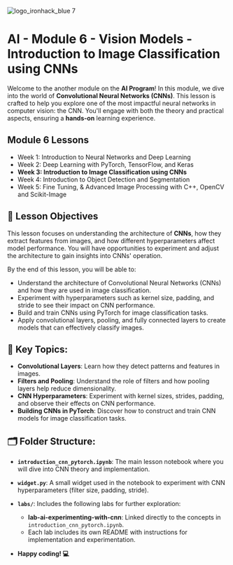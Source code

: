 ![logo_ironhack_blue 7](https://user-images.githubusercontent.com/23629340/40541063-a07a0a8a-601a-11e8-91b5-2f13e4e6b441.png)

# AI - Module 6 - Vision Models - Introduction to Image Classification using CNNs

Welcome to the another module on the **AI Program**! In this module, we dive into the world of **Convolutional Neural Networks (CNNs)**. This lesson is crafted to help you explore one of the most impactful neural networks in computer vision: the CNN. You'll engage with both the theory and practical aspects, ensuring a **hands-on** learning experience.

## Module 6 Lessons

- Week 1: Introduction to Neural Networks and Deep Learning
- Week 2: Deep Learning with PyTorch, TensorFlow, and Keras
- **Week 3: Introduction to Image Classification using CNNs**
- Week 4: Introduction to Object Detection and Segmentation
- Week 5: Fine Tuning, & Advanced Image Processing with C++, OpenCV and Scikit-Image

## 🎯 Lesson Objectives

This lesson focuses on understanding the architecture of **CNNs**, how they extract features from images, and how different hyperparameters affect model performance. You will have opportunities to experiment and adjust the architecture to gain insights into CNNs' operation.

By the end of this lesson, you will be able to:
- Understand the architecture of Convolutional Neural Networks (CNNs) and how they are used in image classification.
- Experiment with hyperparameters such as kernel size, padding, and stride to see their impact on CNN performance.
- Build and train CNNs using PyTorch for image classification tasks.
- Apply convolutional layers, pooling, and fully connected layers to create models that can effectively classify images.

## 📌 Key Topics:
- **Convolutional Layers**: Learn how they detect patterns and features in images.
- **Filters and Pooling**: Understand the role of filters and how pooling layers help reduce dimensionality.
- **CNN Hyperparameters**: Experiment with kernel sizes, strides, padding, and observe their effects on CNN performance.
- **Building CNNs in PyTorch**: Discover how to construct and train CNN models for image classification tasks.

## 🗂️ Folder Structure:

- **`introduction_cnn_pytorch.ipynb`**: The main lesson notebook where you will dive into CNN theory and implementation.
- **`widget.py`**: A small widget used in the notebook to experiment with CNN hyperparameters (filter size, padding, stride).
- **`labs/`**: Includes the following labs for further exploration:
  - **lab-ai-experimenting-with-cnn**: Linked directly to the concepts in `introduction_cnn_pytorch.ipynb`.
  - Each lab includes its own README with instructions for implementation and experimentation.

- **Happy coding! 💻**
